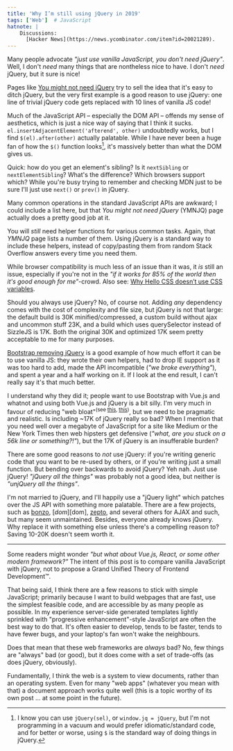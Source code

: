 ```yaml
---
title: 'Why I’m still using jQuery in 2019'
tags: ['Web']  # JavaScript
hatnote: |
    Discussions:
      [Hacker News](https://news.ycombinator.com/item?id=20021289).
---
```


Many people advocate *"just use vanilla JavaScript, you don't need jQuery"*.
Well, I don't *need* many things that are nontheless nice to have. I don't
*need* jQuery, but it sure is nice!

Pages like [You might not need jQuery][nojq] try to sell the idea that it's easy
to ditch jQuery, but the very first example is a good reason to use jQuery: one
line of trivial jQuery code gets replaced with 10 lines of vanilla JS code!

Much of the JavaScript API – especially the DOM API – offends my sense of
aesthetics, which is just a nice way of saying that I think it sucks.
`el.insertAdjacentElement('afterend', other)` undoubtedly works, but I find
`$(el).after(other)` actually palatable. While I have never been a huge fan of
how the `$()` function looks[^sel], it's massively better than what the DOM
gives us.

Quick: how do you get an element's sibling? Is it `nextSibling` or
`nextElementSibling`? What's the difference? Which browsers support which? While
you're busy trying to remember and checking MDN just to be sure I'll just use
`next()` or `prev()` in jQuery.

Many common operations in the standard JavaScript APIs are awkward; I could
include a list here, but that *You might not need jQuery* (YMNJQ) page actually
does a pretty good job at it.

You will *still* need helper functions for various common tasks. Again, that
*YMNJQ* page lists a number of them. Using jQuery is a standard way to include
these helpers, instead of copy/pasting them from random Stack Overflow answers
every time you need them.

While browser compatibility is much less of an issue than it was, it *is* still
an issue, especially if you're not in the *"if it works for 85% of the world
then it's good enough for me"*-crowd. Also see: [Why Hello CSS doesn’t use CSS
variables][cssvars].

Should you always use jQuery? No, of course not. Adding *any* dependency comes
with the cost of complexity and file size, but jQuery is not that large: the
default build is 30K minified/compressed, a custom build without ajax and
uncommon stuff 23K, and a build which uses querySelector instead of SizzleJS is
17K. Both the original 30K and optimized 17K seem pretty acceptable to me for
many purposes.

[Bootstrap removing jQuery][bootstrap] is a good example of how much effort it
can be to use vanilla JS: they wrote their own helpers, had to drop IE support
as it was too hard to add, made the API incompatible (*"we broke everything"*),
and spent a year and a half working on it. If I look at the end result, I can't
really say it's that much better.

I understand why they did it; people want to use Bootstrap with Vue.js and
whatnot and using both Vue.js and jQuery is a bit silly. I'm very much in favour
of reducing "web bloat"<sup>(see [this][bloat1], [this][bloat2])</sup>, but we need to be
pragmatic and realistic.
Is including ~17K of jQuery really so bad? When I mention that you need well
over a megabyte of JavaScript for a site like Medium or the New York Times then
web hipsters get defensive (*"what, are you stuck on a 56k line or
something?!"*), but the 17K of jQuery is an insufferable burden?

There are some good reasons to *not* use jQuery: if you're writing generic code
that you want to be re-used by others, or if you're writing just a small
function. But bending over backwards to avoid jQuery? Yeh nah. Just use jQuery!
*"jQuery all the things"* was probably not a good idea, but neither is
*"unjQuery all the things"*.

I'm not married to jQuery, and I'll happily use a "jQuery light" which patches
over the JS API with something more palatable. There are a few projects, such as
[bonzo][bonzo], [$dom][$dom], [zepto][zepto], and several others for AJAX and
such, but many seem unmaintained. Besides, everyone already knows jQuery. Why
replace it with something else unless there's a compelling reason to? Saving
10-20K doesn't seem worth it.

---

Some readers might wonder *"but what about Vue.js, React, or some other modern
framework?"* The intent of this post is to compare vanilla JavaScript with
jQuery, not to propose a Grand Unified Theory of Frontend Development™.

That being said, I think there are a few reasons to stick with simple
JavaScript; primarily because I want to build webpages that are fast, use the
simplest feasible code, and are accessible by as many people as possible.
In my experience server-side generated templates lightly sprinkled with
"progressive enhancement"-style JavaScript are often the best way to do that.
It's often easier to develop, tends to be faster, tends to have fewer bugs, and
your laptop's fan won't wake the neighbours.

Does that mean that these web frameworks are *always* bad? No, few things are
"always" bad (or good), but it does come with a set of trade-offs (as does
jQuery, obviously).

Fundamentally, I think the web is a system to view documents, rather than an
operating system. Even for many "web apps" (whatever you mean with that) a
document approach works quite well (this is a topic worthy of its own post ...
at some point in the future).

[^sel]: I know you can use `jQuery(sel)`, or `window.jq = jQuery`, but I'm not
        programming in a vacuum and would prefer idiomatic/standard code, and
        for better or worse, using `$` is the standard way of doing things in
        jQuery.

[nojq]: http://youmightnotneedjquery.com/
[cssvars]: /css-vars.html
[bootstrap]: https://github.com/twbs/bootstrap/pull/23586
[bloat1]: https://timkadlec.com/remembers/2019-01-09-the-ethics-of-performance/
[bloat2]: http://danluu.com/web-bloat/
[bonzo]: https://github.com/ded/bonzo
[$dom]: https://github.com/julienw/dollardom
[zepto]: https://zeptojs.com
